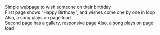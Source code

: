 Simple webpage to wish someone on their birthday
<br>
First page shows "Happy Birthday", and wishes come one by one in loop
  Also, a song plays on page load
  <br>
Second page has a gallery, responsive page
  Also, a song plays on page load
